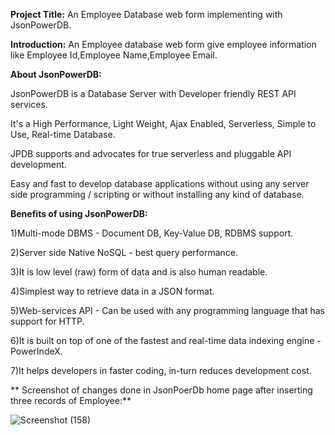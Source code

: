 **Project Title:** An Employee Database web form implementing with JsonPowerDB.

**Introduction:**
    An Employee database web form give employee information like Employee Id,Employee Name,Employee Email.


**About JsonPowerDB:**

JsonPowerDB is a Database Server with Developer friendly REST API services. 

It's a High Performance, Light Weight, Ajax Enabled, Serverless, Simple to Use, Real-time Database.

JPDB supports and advocates for true serverless and pluggable API development.

Easy and fast to develop database applications without using any server side programming / scripting or without installing any kind of database.

**Benefits of using JsonPowerDB:**
  
  1)Multi-mode DBMS - Document DB, Key-Value DB, RDBMS support.
  
  2)Server side Native NoSQL - best query performance.
  
  3)It is low level (raw) form of data and is also human readable.
  
  4)Simplest way to retrieve data in a JSON format.
  
  5)Web-services API - Can be used with any programming language that has support for HTTP.
  
  6)It is built on top of one of the fastest and real-time data indexing engine - PowerIndeX.
  
  7)It helps developers in faster coding, in-turn reduces development cost.
  
 ** Screenshot of changes done in JsonPoerDb home page after inserting three records of Employee:**

![Screenshot (158)](https://user-images.githubusercontent.com/101492881/158052052-b8dd6d63-a62d-4afd-a33c-1315dbe38485.png)
